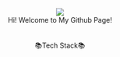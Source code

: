 <div align=center>
<img src="https://capsule-render.vercel.app/api?type=waving&color=auto&height=200&section=header&text=Jimin's%20Github&fontSize=90" />
</div>

<div align=center>
Hi!
Welcome to My Github Page!
</div>
<br/>
<br/>
<div align=center>
📚Tech Stack📚
</div>

